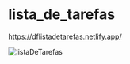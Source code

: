 # lista_de_tarefas

https://dflistadetarefas.netlify.app/


![listaDeTarefas](https://user-images.githubusercontent.com/86566715/175308206-909d796b-73b6-4e85-9735-a242e4c2d6fe.PNG)
